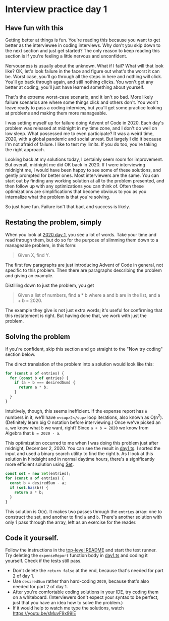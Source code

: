 # Interview practice day 1

## Have fun with this

Getting better at things is fun. You're reading this because you want to get better as the interviewee in coding interviews. Why don't you skip down to the next section and just get started? The only reason to keep reading this section is if you're feeling a little nervous and unconfident.

Nervousness is usually about the unknown. What if I fail? What will that look like? OK, let's look failure in the face and figure out what's the worst it can be. Worst case, you'll go through all the steps in here and nothing will click. You'll go back through again, and still nothing clicks. You won't get any better at coding; you'll just have learned something about yourself.

That's the extreme worst-case scenario, and it isn't so bad. More likely failure scenarios are where some things click and others don't. You won't leave ready to pass a coding interview, but you'll get some practice looking at problems and making them more manageable.

I was setting myself up for failure doing Advent of Code in 2020. Each day's problem was released at midnight in my time zone, and I don't do well on low sleep. What possessed me to even participate? It was a weird time, 2020, with a global pandemic and social unrest. But largely I did it because I'm not afraid of failure. I like to test my limits. If you do too, you're taking the right approach.

Looking back at my solutions today, I certainly seem room for improvement. But overall, midnight me did OK back in 2020. If I were interviewing midnight me, I would have been happy to see some of these solutions, and gently prompted for better ones. Most interviewers are the same. You can start out by finding any working solution at all to the problem presented, and then follow up with any optimizations you can think of. Often these optimizations are simplifications that become obvious to you as you internalize what the problem is that you're solving.

So just have fun. Failure isn't that bad, and success is likely.

## Restating the problem, simply

When you look at [2020 day 1](https://adventofcode.com/2020/day/1), you see a lot of words. Take your time and read through them, but do so for the purpose of slimming them down to a manageable problem, in this form:

>Given X, find Y.

The first few paragraphs are just introducing Advent of Code in general, not specific to this problem. Then there are paragraphs describing the problem and giving an example.

Distilling down to just the problem, you get

>Given a list of numbers, find a * b where a and b are in the list, and a + b = 2020.

The example they give is not just extra words; it's useful for confirming that this restatement is right. But having done that, we work with just the problem.

## Solving the problem

If you're confident, skip this section and go straight to the "Now try coding" section below.

The direct translation of the problem into a solution would look like this:

```typescript
for (const a of entries) {
  for (const b of entries) {
    if (a + b === desiredSum) {
      return a * b;
    }
  }
}
```

Intuitively, though, this seems inefficient. If the expense report has `n` numbers in it, we'll have `n<sup>2</sup>` loop iterations, also known as O(n<sup>2</sup>). (Definitely learn big O notation before interviewing.) Once we've picked an `a`, we know what `b` we want, right? Since `a + b = 2020` we know from Algebra that `b = 2020 - a`.

This optimization occurred to me when I was doing this problem just after midnight, December 2, 2020. You can see the result in [day1.ts](day1.ts). I sorted the input and used a binary search utility to find the right `b`. As I look at this solution in hindsight and in normal daytime hours, there's a significantly more efficient solution using [Set](https://developer.mozilla.org/en-US/docs/Web/JavaScript/Reference/Global_Objects/Set#instance_methods).

```typescript
const set = new Set(entries);
for (const a of entries) {
  const b = desiredSum - a;
  if (set.has(b)) {
    return a * b;
  }
}
```

This solution is O(n). It makes two passes through the `entries` array: one to construct the set, and another to find `a` and `b`. There's another solution with only 1 pass through the array, left as an exercise for the reader.

## Code it yourself.

Follow the instructions in the [top-level README](../../README.md) and start the test runner. Try deleting the `expenseReport` function body in [day1.ts](day1.ts) and coding it yourself. Check if the tests still pass.

* Don't delete the `return false` at the end, because that's needed for part 2 of day 1.
* Use `desiredSum` rather than hard-coding `2020`, because that's also needed for part 2 of day 1.
* After you're comfortable coding solutions in your IDE, try coding them on a whiteboard. (Interviewers don't expect your syntax to be perfect, just that you have an idea how to solve the problem.)
* If it would help to watch me type the solutions, watch https://youtu.be/sMuvF9x99lE
